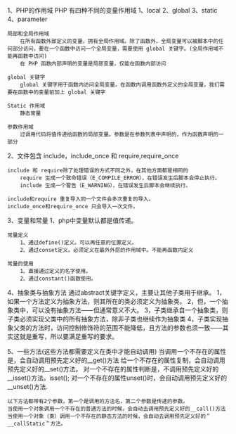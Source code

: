 1、PHP的作用域
	PHP 有四种不同的变量作用域
		1、local
		2、global
		3、static
		4、parameter

	局部和全局作用域
		在所有函数外部定义的变量，拥有全局作用域。除了函数外，全局变量可以被脚本中的任何部分访问，要在一个函数中访问一个全局变量，需要使用 global 关键字。(全局作用域不能再函数中访问)
		在 PHP 函数内部声明的变量是局部变量，仅能在函数内部访问
	
	global 关键字
		global 关键字用于函数内访问全局变量。在函数内调用函数外定义的全局变量，我们需要在函数中的变量前加上 global 关键字
	
	Static 作用域
		静态常量
	
	参数作用域
		过调用代码将值传递给函数的局部变量。参数是在参数列表中声明的，作为函数声明的一部分


2、文件包含
	include，include_once 和 require,require_once
	
	include 和 require除了处理错误的方式不同之外，在其他方面都是相同的
		require 生成一个致命错误（E_COMPILE_ERROR），在错误发生后脚本会停止执行。
		include 生成一个警告（E_WARNING），在错误发生后脚本会继续执行。

	include和require 重复导入同一个文件会多次重复的导入。
	include_once和require_once 只会导入一次文件。


3、变量和常量
	1、php中变量默认都是值传递。

	常量定义
		1、通过define()定义。可以再任意的位置定义。
		2、通过conset定义。必须定义在最外外层的作用域中。不能再函数内定义

	常量的使用
		1、直接通过定义的名字使用。
		2、通过constant()函数使用。


4、抽象类与抽象方法
	通过abstract关键字定义，主要让其他子类用于继承。
	1，如果一个方法定义为抽象方法，则其所在的类必须定义为抽象类。
	2，但，一个抽象类中，可以没有抽象方法——但通常意义不大。
	3，子类继承自一个抽象类，则子类必须实现父类中的所有抽象方法，除非子类也继续作为抽象类
	4，子类实现抽象父类的方法时，访问控制修饰符的范围不能降低，且方法的参数也须一致——其实这就是重写，所以要满足重写的要求。


5、一些方法(这些方法都需要定义在类中才能自动调用)
	当调用一个不存在的属性是，会自动调用预先定义好的__get()方法
	给一个不存在的属性复制，会自动调用预先定义好的__set()方法。
	对一个不存在的属性判断是，不调用预先定义好的__isset()方法。isset();
	对一个不存在的属性unset()时，会自动调用预先定义好的__unset()方法.
	
	以下方法都带有2个参数，第一个是调用的方法名，第二个参数是传递的参数。
	当使用一个对象调用一个不存在的普通方法的时候，会自动去调用预先定义好的__call()方法
	当使用一个对象（类）调用一个不存在的静态方法的时候，会自动去调用预先定义好的＂__callStatic＂方法。








	
